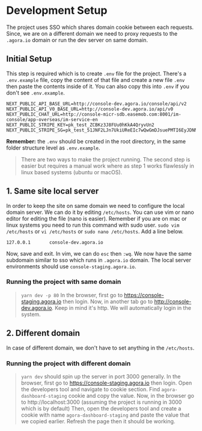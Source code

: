 # Development Setup

The project uses SSO which shares domain cookie between each requests. Since, we are on a different domain we need to proxy requests to the `.agora.io` domain or run the dev server on same domain.

## Initial Setup

This step is required which is to create `.env` file for the project. There's a `.env.example` file, copy the content of that file and create a new file `.env` then paste the contents inside of it.
You can also copy this into `.env` if you don't see `.env.example`.

```
NEXT_PUBLIC_API_BASE_URL=http://console-dev.agora.io/console/api/v2
NEXT_PUBLIC_API_V0_BASE_URL=http://console-dev.agora.io/api/v0
NEXT_PUBLIC_CHAT_URL=http://console-micr-sdb.easemob.com:8001/im-console/app-overseas/im-service-en
NEXT_PUBLIC_STRIPE_KEY=pk_test_ZCBKz3J8FUu0hKkA4QryvUn2
NEXT_PUBLIC_STRIPE_SG=pk_test_51JNF2LJn7UkiUReEIc7wQwGmDJsuePMTI6EyJDNNhwU2fRptL0kNjf7zE0yvlj3J3GcbvNltQW1YC8ZKwSAxz0CV00LcbQXbW9
```

**Remember:** the `.env` should be created in the root directory, in the same folder structure level as `.env.example`.

> There are two ways to make the project running. The second step is easier but requires a manual work where as step 1 works flawlessly in linux based systems (ubuntu or macOS).

## 1. Same site local server

In order to keep the site on same domain we need to configure the local domain server. We can do it by editing `/etc/hosts`.
You can use vim or nano editor for editing the file (nano is easier). Remember if you are on mac or linux systems you need to run this command with sudo user.
`sudo vim /etc/hosts` or `vi /etc/hosts` or `sudo nano /etc/hosts`.
Add a line below.

```
127.0.0.1       console-dev.agora.io
```

Now, save and exit. In vim, we can do `esc` then `:wq`.
We now have the same subdomain similar to sso which runs in `.agora.io` domain.
The local server environments should use `console-staging.agora.io`.

### Running the project with same domain

> `yarn dev -p 80`
> In the browser, first go to https://console-staging.agora.io then login.
> Now, in another tab go to http://console-dev.agora.io. Keep in mind it's http.
> We will automatically login in the system.

## 2. Different domain

In case of different domain, we don't have to set anything in the `/etc/hosts`.

### Running the project with different domain

> `yarn dev` should spin up the server in port 3000 generally.
> In the browser, first go to https://console-staging.agora.io then login.
> Open the developers tool and navigate to cookie section.
> Find `agora-dashboard-staging` cookie and copy the value.
> Now, in the browser go to http://localhost:3000 (assuming the project is running in 3000 which is by default)
> Then, open the developers tool and create a cookie with name `agora-dashboard-staging` and paste the value that we copied earlier.
> Refresh the page then it should be working.
